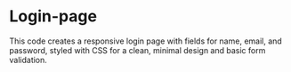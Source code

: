 # Login-page
This code creates a responsive login page with fields for name, email, and password, styled with CSS for a clean, minimal design and basic form validation.
